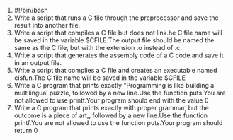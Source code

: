 1. #!/bin/bash
2. Write a script that runs a C file through the preprocessor and save the result into another file.
3. Write a script that compiles a C file but does not link.he C file name will be saved in the variable $CFILE.The output file should be named the same as the C file, but with the extension .o instead of .c.
4. Write a script that generates the assembly code of a C code and save it in an output file.
5. Write a script that compiles a C file and creates an executable named cisfun.The C file name will be saved in the variable $CFILE
6. Write a C program that prints exactly "Programming is like building a multilingual puzzle, followed by a new line.Use the function puts.You are not allowed to use printf.Your program should end with the value 0
7. Write a C program that prints exactly with proper grammar, but the outcome is a piece of art,, followed by a new line.Use the function printf.You are not allowed to use the function puts.Your program should return 0
